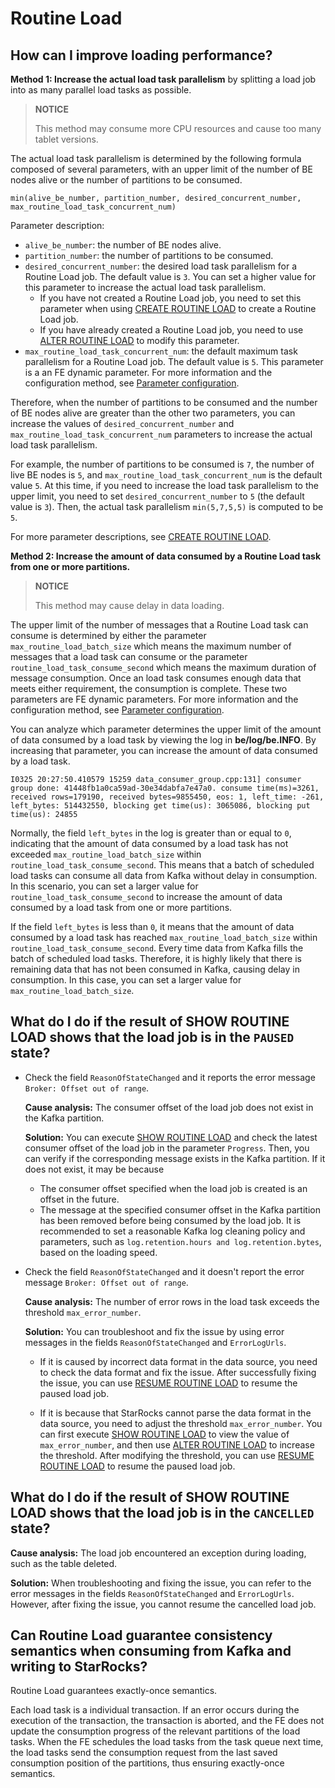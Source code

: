 # Routine Load

## How can I improve loading performance?

**Method 1: Increase the actual load task parallelism** by splitting a load job into as many parallel load tasks as possible.

> **NOTICE**
>
> This method may consume more CPU resources and cause too many tablet versions.

The actual load task parallelism is determined by the following formula composed of several parameters, with an upper limit of the number of BE nodes alive or the number of partitions to be consumed.

```Plaintext
min(alive_be_number, partition_number, desired_concurrent_number, max_routine_load_task_concurrent_num)
```

Parameter description:

- `alive_be_number`: the number of BE nodes alive.
- `partition_number`: the number of partitions to be consumed.
- `desired_concurrent_number`: the desired load task parallelism for a Routine Load job. The default value is `3`. You can set a higher value for this parameter to increase the actual load task parallelism.
  - If you have not created a Routine Load job, you need to set this parameter when using [CREATE ROUTINE LOAD](../../sql-reference/sql-statements/data-manipulation/ROUTINE%20LOAD.md) to create a Routine Load job.
  - If you have already created a Routine Load job, you need to use [ALTER ROUTINE LOAD](../../sql-reference/sql-statements/data-manipulation/alter-routine-load.md) to modify this parameter.
- `max_routine_load_task_concurrent_num`: the default maximum task parallelism for a Routine Load job. The default value is `5`. This parameter is a an FE dynamic parameter. For more information and the configuration method, see [Parameter configuration](../../administration/Configuration.md#loading-and-unloading).

Therefore, when the number of partitions to be consumed and the number of BE nodes alive are greater than the other two parameters, you can increase the values of `desired_concurrent_number` and `max_routine_load_task_concurrent_num` parameters to increase the actual load task parallelism.

For example, the number of partitions to be consumed is `7`, the number of live BE nodes is `5`, and `max_routine_load_task_concurrent_num` is the default value `5`. At this time, if you need to increase the load task parallelism to the upper limit, you need to set `desired_concurrent_number` to `5` (the default value is `3`). Then, the actual task parallelism `min(5,7,5,5)` is computed to be `5`.

For more parameter descriptions, see [CREATE ROUTINE LOAD](../../sql-reference/sql-statements/data-manipulation/ROUTINE%20LOAD.md#example).

**Method 2: Increase the amount of data consumed by a Routine Load task from one or more partitions.**

> **NOTICE**
>
> This method may cause delay in data loading.

The upper limit of the number of messages that a Routine Load task can consume is determined by either the parameter `max_routine_load_batch_size` which means the maximum number of messages that a load task can consume or the parameter `routine_load_task_consume_second` which means the maximum duration of message consumption. Once an load task consumes enough data that meets either requirement, the consumption is complete. These two parameters are FE dynamic parameters. For more information and the configuration method, see [Parameter configuration](../../administration/Configuration.md#loading-and-unloading).

You can analyze which parameter determines the upper limit of the amount of data consumed by a load task by viewing the log in **be/log/be.INFO**. By increasing that parameter, you can increase the amount of data consumed by a load task.

```Plaintext
I0325 20:27:50.410579 15259 data_consumer_group.cpp:131] consumer group done: 41448fb1a0ca59ad-30e34dabfa7e47a0. consume time(ms)=3261, received rows=179190, received bytes=9855450, eos: 1, left_time: -261, left_bytes: 514432550, blocking get time(us): 3065086, blocking put time(us): 24855
```

Normally, the field `left_bytes` in the log is greater than or equal to `0`, indicating that the amount of data consumed by a load task has not exceeded `max_routine_load_batch_size` within `routine_load_task_consume_second`. This means that a batch of scheduled load tasks can consume all data from Kafka without delay in consumption. In this scenario, you can set a larger value for `routine_load_task_consume_second` to increase the amount of data consumed by a load task from one or more partitions.

If the field `left_bytes` is less than `0`, it means that the amount of data consumed by a load task has reached `max_routine_load_batch_size` within `routine_load_task_consume_second`. Every time data from Kafka fills the batch of scheduled load tasks. Therefore, it is highly likely that there is remaining data that has not been consumed in Kafka, causing delay in consumption. In this case, you can set a larger value for `max_routine_load_batch_size`.

## What do I do if the result of SHOW ROUTINE LOAD shows that the load job is in the `PAUSED` state?

- Check the field `ReasonOfStateChanged` and it reports the error message `Broker: Offset out of range`.

  **Cause analysis:** The consumer offset of the load job does not exist in the Kafka partition.

  **Solution:** You can execute [SHOW ROUTINE LOAD](../../sql-reference/sql-statements/data-manipulation/SHOW%20ROUTINE%20LOAD.md) and check the latest consumer offset of the load job in the parameter `Progress`. Then, you can verify if the corresponding message exists in the Kafka partition. If it does not exist, it may be because

  - The consumer offset specified when the load job is created is an offset in the future.
  - The message at the specified consumer offset in the Kafka partition has been removed before being consumed by the load job. It is recommended to set a reasonable Kafka log cleaning policy and parameters, such as `log.retention.hours and log.retention.bytes`, based on the loading speed.

- Check the field `ReasonOfStateChanged` and it doesn't report the error message `Broker: Offset out of range`.

  **Cause analysis:** The number of error rows in the load task exceeds the threshold `max_error_number`.

  **Solution:** You can troubleshoot and fix the issue by using error messages in the fields `ReasonOfStateChanged` and `ErrorLogUrls`.

  - If it is caused by incorrect data format in the data source, you need to check the data format and fix the issue. After successfully fixing the issue, you can use [RESUME ROUTINE LOAD](../../sql-reference/sql-statements/data-manipulation/RESUME%20ROUTINE%20LOAD.md) to resume the paused load job.

  - If it is because that StarRocks cannot parse the data format in the data source, you need to adjust the threshold `max_error_number`. You can first execute [SHOW ROUTINE LOAD](../../sql-reference/sql-statements/data-manipulation/SHOW%20ROUTINE%20LOAD.md) to view the value of `max_error_number`, and then use [ALTER ROUTINE LOAD](../../sql-reference/sql-statements/data-manipulation/alter-routine-load.md) to increase the threshold. After modifying the threshold, you can use [RESUME ROUTINE LOAD](../../sql-reference/sql-statements/data-manipulation/RESUME%20ROUTINE%20LOAD.md) to resume the paused load job.

## What do I do if the result of SHOW ROUTINE LOAD shows that the load job is in the `CANCELLED` state?

  **Cause analysis:** The load job encountered an exception during loading, such as the table deleted.

  **Solution:** When troubleshooting and fixing the issue, you can refer to the error messages in the fields `ReasonOfStateChanged` and `ErrorLogUrls`. However, after fixing the issue, you cannot resume the cancelled load job.

## Can Routine Load guarantee consistency semantics when consuming from Kafka and writing to StarRocks?

   Routine Load guarantees exactly-once semantics.

   Each load task is a individual transaction. If an error occurs during the execution of the transaction, the transaction is aborted, and the FE does not update the consumption progress of the relevant partitions of the load tasks. When the FE schedules the load tasks from the task queue next time, the load tasks send the consumption request from the last saved consumption position of the partitions, thus ensuring exactly-once semantics.
